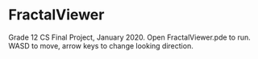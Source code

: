 # FractalViewer

Grade 12 CS Final Project, January 2020.
Open FractalViewer.pde to run.
WASD to move, arrow keys to change looking direction.
